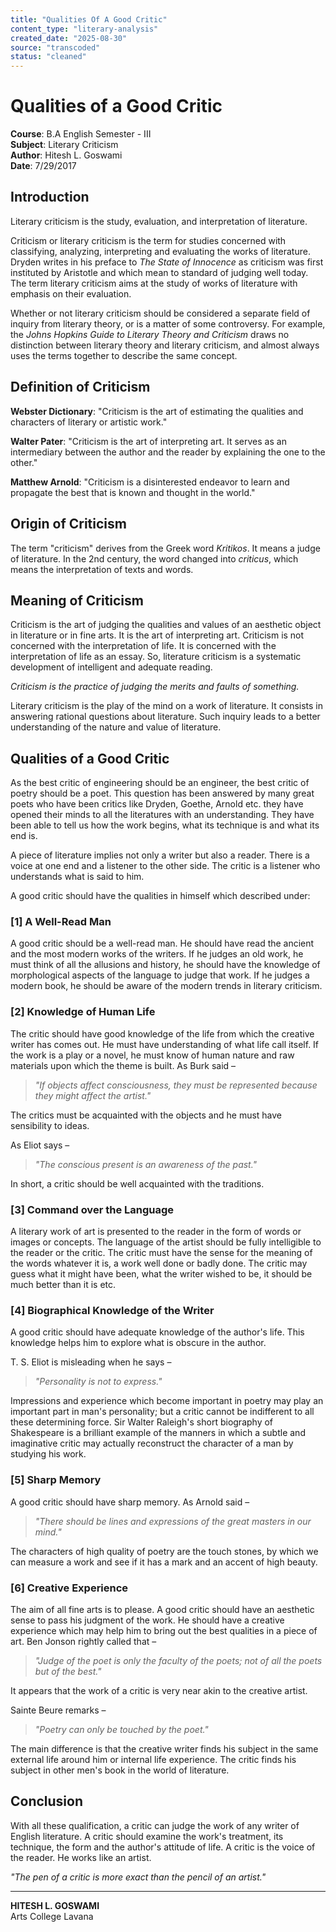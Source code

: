 ```yaml
---
title: "Qualities Of A Good Critic"
content_type: "literary-analysis"
created_date: "2025-08-30"
source: "transcoded"
status: "cleaned"
---
```


# Qualities of a Good Critic

**Course**: B.A English Semester - III  
**Subject**: Literary Criticism  
**Author**: Hitesh L. Goswami  
**Date**: 7/29/2017

## Introduction

Literary criticism is the study, evaluation, and interpretation of literature.

Criticism or literary criticism is the term for studies concerned with classifying, analyzing, interpreting and evaluating the works of literature. Dryden writes in his preface to *The State of Innocence* as criticism was first instituted by Aristotle and which mean to standard of judging well today. The term literary criticism aims at the study of works of literature with emphasis on their evaluation.

Whether or not literary criticism should be considered a separate field of inquiry from literary theory, or is a matter of some controversy. For example, the *Johns Hopkins Guide to Literary Theory and Criticism* draws no distinction between literary theory and literary criticism, and almost always uses the terms together to describe the same concept.

## Definition of Criticism

**Webster Dictionary**: "Criticism is the art of estimating the qualities and characters of literary or artistic work."

**Walter Pater**: "Criticism is the art of interpreting art. It serves as an intermediary between the author and the reader by explaining the one to the other."

**Matthew Arnold**: "Criticism is a disinterested endeavor to learn and propagate the best that is known and thought in the world."

## Origin of Criticism

The term "criticism" derives from the Greek word *Kritikos*. It means a judge of literature. In the 2nd century, the word changed into *criticus*, which means the interpretation of texts and words.

## Meaning of Criticism

Criticism is the art of judging the qualities and values of an aesthetic object in literature or in fine arts. It is the art of interpreting art. Criticism is not concerned with the interpretation of life. It is concerned with the interpretation of life as an essay. So, literature criticism is a systematic development of intelligent and adequate reading.

*Criticism is the practice of judging the merits and faults of something.*

Literary criticism is the play of the mind on a work of literature. It consists in answering rational questions about literature. Such inquiry leads to a better understanding of the nature and value of literature.

## Qualities of a Good Critic

As the best critic of engineering should be an engineer, the best critic of poetry should be a poet. This question has been answered by many great poets who have been critics like Dryden, Goethe, Arnold etc. they have opened their minds to all the literatures with an understanding. They have been able to tell us how the work begins, what its technique is and what its end is.

A piece of literature implies not only a writer but also a reader. There is a voice at one end and a listener to the other side. The critic is a listener who understands what is said to him.

A good critic should have the qualities in himself which described under:

### [1] A Well-Read Man

A good critic should be a well-read man. He should have read the ancient and the most modern works of the writers. If he judges an old work, he must think of all the allusions and history, he should have the knowledge of morphological aspects of the language to judge that work. If he judges a modern book, he should be aware of the modern trends in literary criticism.

### [2] Knowledge of Human Life

The critic should have good knowledge of the life from which the creative writer has comes out. He must have understanding of what life call itself. If the work is a play or a novel, he must know of human nature and raw materials upon which the theme is built. As Burk said –

> *"If objects affect consciousness, they must be represented because they might affect the artist."*

The critics must be acquainted with the objects and he must have sensibility to ideas.

As Eliot says –

> *"The conscious present is an awareness of the past."*

In short, a critic should be well acquainted with the traditions.

### [3] Command over the Language

A literary work of art is presented to the reader in the form of words or images or concepts. The language of the artist should be fully intelligible to the reader or the critic. The critic must have the sense for the meaning of the words whatever it is, a work well done or badly done. The critic may guess what it might have been, what the writer wished to be, it should be much better than it is etc.

### [4] Biographical Knowledge of the Writer

A good critic should have adequate knowledge of the author's life. This knowledge helps him to explore what is obscure in the author.

T. S. Eliot is misleading when he says –

> *"Personality is not to express."*

Impressions and experience which become important in poetry may play an important part in man's personality; but a critic cannot be indifferent to all these determining force. Sir Walter Raleigh's short biography of Shakespeare is a brilliant example of the manners in which a subtle and imaginative critic may actually reconstruct the character of a man by studying his work.

### [5] Sharp Memory

A good critic should have sharp memory. As Arnold said –

> *"There should be lines and expressions of the great masters in our mind."*

The characters of high quality of poetry are the touch stones, by which we can measure a work and see if it has a mark and an accent of high beauty.

### [6] Creative Experience

The aim of all fine arts is to please. A good critic should have an aesthetic sense to pass his judgment of the work. He should have a creative experience which may help him to bring out the best qualities in a piece of art. Ben Jonson rightly called that –

> *"Judge of the poet is only the faculty of the poets; not of all the poets but of the best."*

It appears that the work of a critic is very near akin to the creative artist.

Sainte Beure remarks –

> *"Poetry can only be touched by the poet."*

The main difference is that the creative writer finds his subject in the same external life around him or internal life experience. The critic finds his subject in other men's book in the world of literature.

## Conclusion

With all these qualification, a critic can judge the work of any writer of English literature. A critic should examine the work's treatment, its technique, the form and the author's attitude of life. A critic is the voice of the reader. He works like an artist.

*"The pen of a critic is more exact than the pencil of an artist."*

---
**HITESH L. GOSWAMI**  
Arts College Lavana
